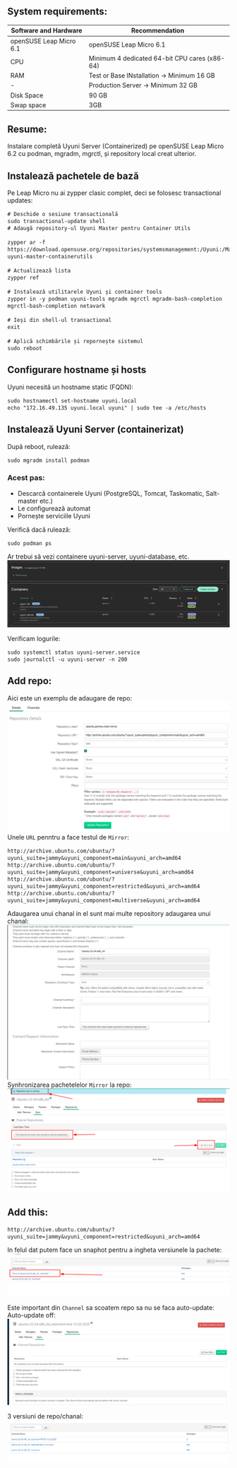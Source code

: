 ## System requirements:
| Software and Hardware | Recommendation |
|-----------|----------|
| openSUSE Leap Micro 6.1 | openSUSE Leap Micro 6.1 |
| CPU | Minimum 4 dedicated 64-bit CPU cares (x86-64) |
| RAM | Test or Base INstallation -> Minimum 16 GB |
| - | Production Server -> Minimum 32 GB| 
| Disk Space | 90 GB|
| Swap space | 3GB |

## Resume:
Instalare completă Uyuni Server (Containerized) pe openSUSE Leap Micro 6.2
cu podman, mgradm, mgrctl, și repository local creat ulterior.

## Instalează pachetele de bază
Pe Leap Micro nu ai zypper clasic complet, deci se folosesc transactional updates:
```
# Deschide o sesiune transactională
sudo transactional-update shell
# Adaugă repository-ul Uyuni Master pentru Container Utils

zypper ar -f https://download.opensuse.org/repositories/systemsmanagement:/Uyuni:/Master:/ContainerUtils/openSUSE_Leap_Micro_6.2/systemsmanagement:Uyuni:Master:ContainerUtils.repo uyuni-master-containerutils

# Actualizează lista
zypper ref

# Instalează utilitarele Uyuni și container tools
zypper in -y podman uyuni-tools mgradm mgrctl mgradm-bash-completion mgrctl-bash-completion netavark

# Ieși din shell-ul transactional
exit

# Aplică schimbările și repornește sistemul
sudo reboot

```

## Configurare hostname și hosts

Uyuni necesită un hostname static (FQDN):
```
sudo hostnamectl set-hostname uyuni.local
echo "172.16.49.135 uyuni.local uyuni" | sudo tee -a /etc/hosts
```

## Instalează Uyuni Server (containerizat)

După reboot, rulează:
```
sudo mgradm install podman
```
### Acest pas:
- Descarcă containerele Uyuni (PostgreSQL, Tomcat, Taskomatic, Salt-master etc.)
- Le configurează automat
- Pornește serviciile Uyuni

Verifică dacă rulează:
```
sudo podman ps
```
Ar trebui să vezi containere uyuni-server, uyuni-database, etc.
![alt text](podman_containers.png)

Verificam logurile:
```
sudo systemctl status uyuni-server.service
sudo journalctl -u uyuni-server -n 200
```



## Add repo:
Aici este un exemplu de adaugare de repo:
![alt text](add_repo.png)
Unele `URL` penntru a face testul de `Mirror`:
```
http://archive.ubuntu.com/ubuntu/?uyuni_suite=jammy&uyuni_component=main&uyuni_arch=amd64
http://archive.ubuntu.com/ubuntu/?uyuni_suite=jammy&uyuni_component=universe&uyuni_arch=amd64
http://archive.ubuntu.com/ubuntu/?uyuni_suite=jammy&uyuni_component=restricted&uyuni_arch=amd64
http://archive.ubuntu.com/ubuntu/?uyuni_suite=jammy&uyuni_component=multiverse&uyuni_arch=amd64
```
Adaugarea unui chanal in el sunt mai multe repository adaugarea unui chanal:
![alt text](channel_add.png)
Synhronizarea pachetelelor `Mirror` la repo:
![alt text](sync_repo.png)

## Add this:
```
http://archive.ubuntu.com/ubuntu/?uyuni_suite=jammy&uyuni_component=restricted&uyuni_arch=amd64
```
In felul dat putem face un snaphot pentru a ingheta versiunele la pachete:
![alt text](clone_repo-snapshot.png)

Este important din `Channel` sa scoatem repo sa nu se faca auto-update:
Auto-update off:
![alt text](auto_update.png)

3 versiuni de repo/chanal:
![alt text](3_repo_test_prod.png)
